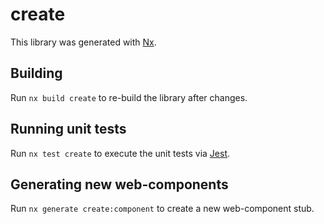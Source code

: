 # create

This library was generated with [Nx](https://nx.dev).

## Building

Run `nx build create` to re-build the library after changes.

## Running unit tests

Run `nx test create` to execute the unit tests via [Jest](https://jestjs.io).

## Generating new web-components

Run `nx generate create:component` to create a new web-component stub.
